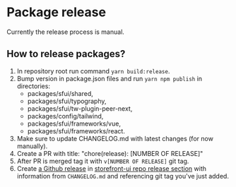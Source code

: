 # Package release

Currently the release process is manual.

## How to release packages?

1. In repository root run command `yarn build:release`.
2. Bump version in package.json files and run `yarn npm publish` in directories:
    - packages/sfui/shared,
    - packages/sfui/typography,
    - packages/sfui/tw-plugin-peer-next,
    - packages/config/tailwind,
    - packages/sfui/frameworks/vue,
    - packages/sfui/frameworks/react.
3. Make sure to update CHANGELOG.md with latest changes (for now manually).
4. Create a PR with title: "chore(release): [NUMBER OF RELEASE]"
5. After PR is merged tag it with `v[NUMBER OF RELEASE]` git tag.
6. Create [a Github release](https://docs.github.com/en/repositories/releasing-projects-on-github/managing-releases-in-a-repository) in [storefront-ui repo release section](https://github.com/vuestorefront/storefront-ui/releases) with information from `CHANGELOG.md` and referencing git tag you've just added.
